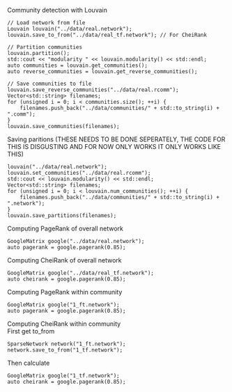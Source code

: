 Community detection with Louvain
```
// Load network from file
Louvain louvain("../data/real.network");
louvain.save_to_from("../data/real_tf.network"); // For CheiRank

// Partition communities
louvain.partition();
std::cout << "modularity " << louvain.modularity() << std::endl;
auto communities = louvain.get_communities();
auto reverse_communities = louvain.get_reverse_communities();

// Save communities to file
louvain.save_reverse_communities("../data/real.rcomm");
Vector<std::string> filenames;
for (unsigned i = 0; i < communities.size(); ++i) {
    filenames.push_back("../data/communities/" + std::to_string(i) + ".comm");
}
louvain.save_communities(filenames);
```

Saving paritions (THESE NEEDS TO BE DONE SEPERATELY, THE CODE FOR THIS
IS DISGUSTING AND FOR NOW ONLY WORKS IT ONLY WORKS LIKE THIS)
```
louvain("../data/real.network");
louvain.set_communities("../data/real.rcomm");
std::cout << louvain.modularity() << std::endl;
Vector<std::string> filenames;
for (unsigned i = 0; i < louvain.num_communities(); ++i) {
    filenames.push_back("../data/communities/" + std::to_string(i) + ".network");
}
louvain.save_partitions(filenames);
```

Computing PageRank of overall network
```
GoogleMatrix google("../data/real.network");
auto pagerank = google.pagerank(0.85);
```

Computing CheiRank of overall network
```
GoogleMatrix google("../data/real_tf.network");
auto cheirank = google.pagerank(0.85);
```

Computing PageRank within community
```
GoogleMatrix google("1_ft.network");
auto pagerank = google.pagerank(0.85);
```

Computing CheiRank within community\
First get to_from
```
SparseNetwork network("1_ft.network");
network.save_to_from("1_tf.network");
```
Then calculate
```
GoogleMatrix google("1_tf.network");
auto cheirank = google.pagerank(0.85);
```

